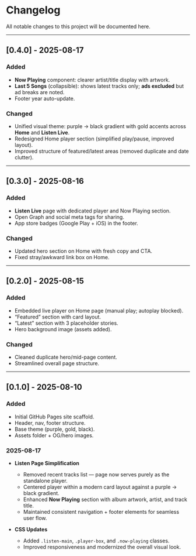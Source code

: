 # Changelog

All notable changes to this project will be documented here.

---

## [0.4.0] - 2025-08-17
### Added
- **Now Playing** component: clearer artist/title display with artwork.
- **Last 5 Songs** (collapsible): shows latest tracks only; **ads excluded** but ad breaks are noted.
- Footer year auto-update.

### Changed
- Unified visual theme: purple → black gradient with gold accents across **Home** and **Listen Live**.
- Redesigned Home player section (simplified play/pause, improved layout).
- Improved structure of featured/latest areas (removed duplicate and date clutter).

---

## [0.3.0] - 2025-08-16
### Added
- **Listen Live** page with dedicated player and Now Playing section.
- Open Graph and social meta tags for sharing.
- App store badges (Google Play + iOS) in the footer.

### Changed
- Updated hero section on Home with fresh copy and CTA.
- Fixed stray/awkward link box on Home.

---

## [0.2.0] - 2025-08-15
### Added
- Embedded live player on Home page (manual play; autoplay blocked).
- “Featured” section with card layout.
- “Latest” section with 3 placeholder stories.
- Hero background image (assets added).

### Changed
- Cleaned duplicate hero/mid-page content.
- Streamlined overall page structure.

---

## [0.1.0] - 2025-08-10
### Added
- Initial GitHub Pages site scaffold.
- Header, nav, footer structure.
- Base theme (purple, gold, black).
- Assets folder + OG/hero images.

### 2025-08-17
- **Listen Page Simplification**
  - Removed recent tracks list — page now serves purely as the standalone player.
  - Centered player within a modern card layout against a purple → black gradient.
  - Enhanced **Now Playing** section with album artwork, artist, and track title.
  - Maintained consistent navigation + footer elements for seamless user flow.

- **CSS Updates**
  - Added `.listen-main`, `.player-box`, and `.now-playing` classes.
  - Improved responsiveness and modernized the overall visual look.
